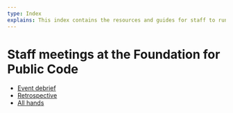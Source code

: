 ```yaml
---
type: Index
explains: This index contains the resources and guides for staff to run and participate in staff meetings. 
---
```


# Staff meetings at the Foundation for Public Code

* [Event debrief](event-debrief.md) 
* [Retrospective](retrospective-agenda.md)
* [All hands](all-hands.md)
